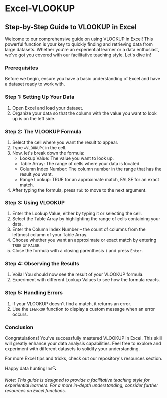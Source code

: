 # Excel-VLOOKUP
## Step-by-Step Guide to VLOOKUP in Excel

Welcome to our comprehensive guide on using VLOOKUP in Excel! This powerful function is your key to quickly finding and retrieving data from large datasets. Whether you're an experiential learner or a data enthusiast, we've got you covered with our facilitative teaching style. Let's dive in!

### Prerequisites

Before we begin, ensure you have a basic understanding of Excel and have a dataset ready to work with.

### Step 1: Setting Up Your Data

1. Open Excel and load your dataset.
2. Organize your data so that the column with the value you want to look up is on the left side.

### Step 2: The VLOOKUP Formula

1. Select the cell where you want the result to appear.
2. Type `=VLOOKUP(` in the cell.
3. Now, let's break down the formula:
   - Lookup Value: The value you want to look up.
   - Table Array: The range of cells where your data is located.
   - Column Index Number: The column number in the range that has the result you want.
   - Range Lookup: TRUE for an approximate match, FALSE for an exact match.
4. After typing the formula, press `Tab` to move to the next argument.

### Step 3: Using VLOOKUP

1. Enter the Lookup Value, either by typing it or selecting the cell.
2. Select the Table Array by highlighting the range of cells containing your data.
3. Enter the Column Index Number – the count of columns from the leftmost column of your Table Array.
4. Choose whether you want an approximate or exact match by entering `TRUE` or `FALSE`.
5. Close the formula with a closing parenthesis `)` and press `Enter`.

### Step 4: Observing the Results

1. Voila! You should now see the result of your VLOOKUP formula.
2. Experiment with different Lookup Values to see how the formula reacts.

### Step 5: Handling Errors

1. If your VLOOKUP doesn't find a match, it returns an error.
2. Use the `IFERROR` function to display a custom message when an error occurs.

### Conclusion

Congratulations! You've successfully mastered VLOOKUP in Excel. This skill will greatly enhance your data analysis capabilities. Feel free to explore and experiment with different datasets to solidify your understanding.

For more Excel tips and tricks, check out our repository's resources section.

Happy data hunting! 📊🔍

*Note: This guide is designed to provide a facilitative teaching style for experiential learners. For a more in-depth understanding, consider further resources on Excel functions.*
